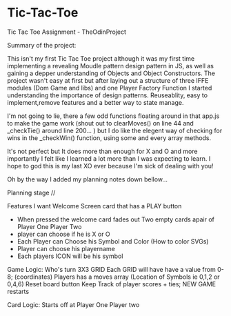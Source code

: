 # Tic-Tac-Toe
Tic Tac Toe Assignment - TheOdinProject 


Summary of the project:

This isn't my first Tic Tac Toe project although it was my first time implementing a revealing Moudle pattern design pattern in JS, as well as gaining a depper understanding of Objects and Object Constructors. The project wasn't easy at first but after laying out a structure of three IFFE modules (Dom Game and libs) and one Player Factory Function I started understanding the importance of
design patterns. Reuseablity, easy to implement,remove features and a better way to state manage.

I'm not going to lie, there a few odd functions floating around in that app.js to make the game work (shout out to clearMoves() on line 44 and _checkTie() around line 200... ) but I do like the elegent way of checking for wins in the _checkWin() function, using some and every array methods.

It's not perfect but It does more than enough for X and O and more importantly I felt like I learned a lot more than I was expecting to learn. I hope to god this is my last XO ever because I'm sick of dealing with you!

Oh by the way I added my planning notes down bellow...


Planning stage // 

Features I want
Welcome Screen card that has a PLAY button

- When pressed the welcome card fades out 
Two empty cards apair of Player One Player Two
- player can choose if he is X or O
- Each Player can Choose his Symbol and Color (How to color SVGs)
- Player can choose his playername
- Each players ICON will be his symbol

Game Logic:
Who's turn
3X3 GRID
Each GRID will have have a value from 0-8; (coordinates)
Players has a moves array (Location of Symbols ie 0,1,2 or 0,4,6)
Reset board button
Keep Track of player scores + ties;
NEW GAME restarts


Card Logic:
Starts off at Player One
Player two

